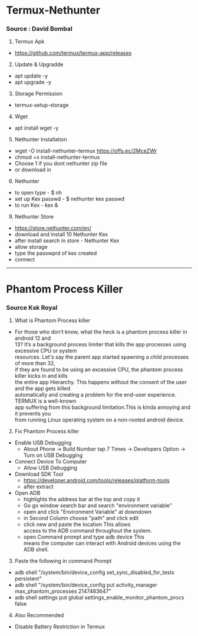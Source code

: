 # Termux-Nethunter
### Source : David Bombal
1. Termux Apk
- https://github.com/termux/termux-app/releases
2. Update & Upgradde 
- apt update -y
- apt upgrade -y
3. Storage Permission
- termux-setup-storage
4. Wget
- apt install wget -y
5. Nethunter Installation
- wget -O install-nethunter-termux https://offs.ec/2MceZWr
- chmod +x install-nethunter-termux
- Choose 1 if you dont nethunter zip file 
- or download in 
6. Nethunter 
- to open type - $ nh
- set up Kex passwd - $ nethunter kex passwd
- to run Kex - kex &
9. Nethunter Store 
- https://store.nethunter.com/en/
- download and install 
10 Nethunter Kex 
- after install search in store - Nethunter Kex
- allow storage 
- type the passwprd of kex created 
- connect 
---
# Phantom Process Killer
### Source Ksk Royal

1. What is Phantom Process killer
- For those who don’t know, what the heck is  a phantom process killer in android 12 and  
13? It’s a background process limiter that kills  the app processes using excessive CPU or system  
resources. Let's say the parent app started  spawning a child processes of more than 32,  
if they are found to be using an excessive CPU,  the phantom process killer kicks in and kills  
the entire app Hierarchy. This happens without  the consent of the user and the app gets killed  
automatically and creating a problem for the  end-user experience. TERMUX is a well-known  
app suffering from this background limitation.This is  kinda annoying and it prevents you  
from running Linux operating system  on a non-rooted android device.
2. Fix Phantom Process killer
- Enable USB Debugging
  - About Phone -> Build Number tap 7 Times -> Developers Option -> Turn on USB Debugging
- Connect Device To Computer
  - Allow USB Debugging
- Download SDK Tool
  - https://developer.android.com/tools/releases/platform-tools
  - after extract
- Open ADB
  - highlights the address bar at the top and copy it
  - Go go window search bar and search "environment variable"
  - open and click "Environment Variable" at downdown
  - in Second Column choose "path" and click edit
  - click new and paste the location This allows  
access to the ADB command throughout  the system.
  - open Command prompt and type adb device This  
means the computer can interact with  Android devices using the ADB shell.
3. Paste the following in command Prompt
- adb shell "/system/bin/device_config set_sync_disabled_for_tests persistent"
- adb shell "/system/bin/device_config put activity_manager max_phantom_processes 2147483647"
- adb shell settings put global settings_enable_monitor_phantom_procs false
4. Also Recommended
- Disable Battery Restriction in Termux 
      
